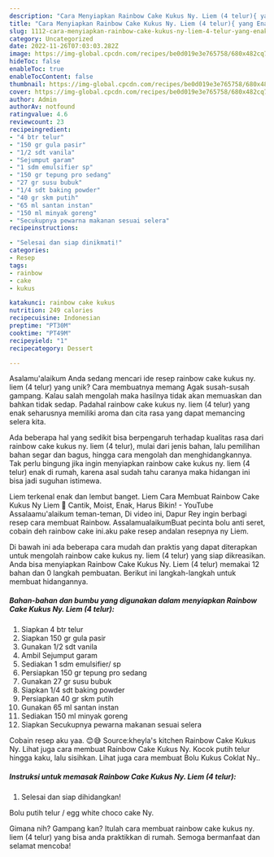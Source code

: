 ```yaml
---
description: "Cara Menyiapkan Rainbow Cake Kukus Ny. Liem (4 telur){ yang Enak Banget"
title: "Cara Menyiapkan Rainbow Cake Kukus Ny. Liem (4 telur){ yang Enak Banget"
slug: 1112-cara-menyiapkan-rainbow-cake-kukus-ny-liem-4-telur-yang-enak-banget
category: Uncategorized
date: 2022-11-26T07:03:03.282Z
image: https://img-global.cpcdn.com/recipes/be0d019e3e765758/680x482cq70/rainbow-cake-kukus-ny-liem-4-telur-foto-resep-utama.jpg
hideToc: false
enableToc: true
enableTocContent: false
thumbnail: https://img-global.cpcdn.com/recipes/be0d019e3e765758/680x482cq70/rainbow-cake-kukus-ny-liem-4-telur-foto-resep-utama.jpg
cover: https://img-global.cpcdn.com/recipes/be0d019e3e765758/680x482cq70/rainbow-cake-kukus-ny-liem-4-telur-foto-resep-utama.jpg
author: Admin
authorAv: notfound
ratingvalue: 4.6
reviewcount: 23
recipeingredient:
- "4 btr telur"
- "150 gr gula pasir"
- "1/2 sdt vanila"
- "Sejumput garam"
- "1 sdm emulsifier sp"
- "150 gr tepung pro sedang"
- "27 gr susu bubuk"
- "1/4 sdt baking powder"
- "40 gr skm putih"
- "65 ml santan instan"
- "150 ml minyak goreng"
- "Secukupnya pewarna makanan sesuai selera"
recipeinstructions:

- "Selesai dan siap dinikmati!"
categories:
- Resep
tags:
- rainbow
- cake
- kukus

katakunci: rainbow cake kukus 
nutrition: 249 calories
recipecuisine: Indonesian
preptime: "PT30M"
cooktime: "PT49M"
recipeyield: "1"
recipecategory: Dessert

---
```



Asalamu'alaikum Anda sedang mencari ide resep rainbow cake kukus ny. liem (4 telur) yang unik? Cara membuatnya memang Agak susah-susah gampang. Kalau salah mengolah maka hasilnya tidak akan memuaskan dan bahkan tidak sedap. Padahal rainbow cake kukus ny. liem (4 telur) yang enak seharusnya memiliki aroma dan cita rasa yang dapat memancing selera kita.


Ada beberapa hal yang sedikit bisa berpengaruh terhadap kualitas rasa dari rainbow cake kukus ny. liem (4 telur), mulai dari jenis bahan, lalu pemilihan bahan segar dan bagus, hingga cara mengolah dan menghidangkannya. Tak perlu bingung jika ingin menyiapkan rainbow cake kukus ny. liem (4 telur) enak di rumah, karena asal sudah tahu caranya maka hidangan ini bisa jadi suguhan istimewa.

Liem terkenal enak dan lembut banget. Liem Cara Membuat Rainbow Cake Kukus Ny Liem 🍰 Cantik, Moist, Enak, Harus Bikin! - YouTube Assalaamu&#39;alaikum teman-teman, Di video ini, Dapur Rey ingin berbagi resep cara membuat Rainbow. AssalamualaikumBuat pecinta bolu anti seret, cobain deh rainbow cake ini.aku pake resep andalan resepnya ny Liem.


Di bawah ini ada beberapa cara mudah dan praktis yang dapat diterapkan untuk mengolah rainbow cake kukus ny. liem (4 telur) yang siap dikreasikan. Anda bisa menyiapkan Rainbow Cake Kukus Ny. Liem (4 telur) memakai 12 bahan dan 0 langkah pembuatan. Berikut ini langkah-langkah untuk membuat hidangannya.

<!--inarticleads1-->

##### Bahan-bahan dan bumbu yang digunakan dalam menyiapkan Rainbow Cake Kukus Ny. Liem (4 telur):

1. Siapkan 4 btr telur
1. Siapkan 150 gr gula pasir
1. Gunakan 1/2 sdt vanila
1. Ambil Sejumput garam
1. Sediakan 1 sdm emulsifier/ sp
1. Persiapkan 150 gr tepung pro sedang
1. Gunakan 27 gr susu bubuk
1. Siapkan 1/4 sdt baking powder
1. Persiapkan 40 gr skm putih
1. Gunakan 65 ml santan instan
1. Sediakan 150 ml minyak goreng
1. Siapkan Secukupnya pewarna makanan sesuai selera


Cobain resep aku yaa. 😊😅 Source:kheyla&#39;s kitchen Rainbow Cake Kukus Ny. Lihat juga cara membuat Rainbow Cake Kukus Ny. Kocok putih telur hingga kaku, lalu sisihkan. Lihat juga cara membuat Bolu Kukus Coklat Ny.. 

<!--inarticleads2-->

##### Instruksi untuk memasak Rainbow Cake Kukus Ny. Liem (4 telur):


1. Selesai dan siap dihidangkan!

Bolu putih telur / egg white choco cake Ny. 

Gimana nih? Gampang kan? Itulah cara membuat rainbow cake kukus ny. liem (4 telur) yang bisa anda praktikkan di rumah. Semoga bermanfaat dan selamat mencoba!
